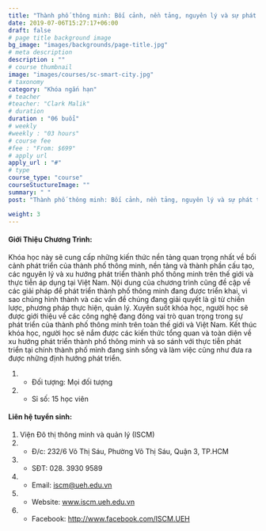 ```yaml
---
title: "Thành phố thông minh: Bối cảnh, nền tảng, nguyên lý và sự phát triển"
date: 2019-07-06T15:27:17+06:00
draft: false
# page title background image
bg_image: "images/backgrounds/page-title.jpg"
# meta description
description : ""
# course thumbnail
image: "images/courses/sc-smart-city.jpg"
# taxonomy
category: "Khóa ngắn hạn"
# teacher
#teacher: "Clark Malik"
# duration
duration : "06 buổi"
# weekly
#weekly : "03 hours"
# course fee
#fee : "From: $699"
# apply url
apply_url : "#"
# type
course_type: "course"
courseStuctureImage: ""
summary: " "
post: "Thành phố thông minh: Bối cảnh, nền tảng, nguyên lý và sự phát triển"

weight: 3
---
```


#### Giới Thiệu Chương Trình:

Khóa học này sẽ cung cấp những kiến thức nền tảng quan trọng nhất về bối cảnh phát triển của thành phố thông minh, nền tảng và thành phần cấu tạo, các nguyên lý và xu hướng phát triển thành phố thông minh trên thế giới và thực tiễn áp dụng tại Việt Nam. Nội dung của chương trình cũng đề cập về các giải pháp để phát triển thành phố thông minh đang được triển khai, vì sao chúng hình thành và các vấn đề chúng đang giải quyết là gì từ chiến lược, phương pháp thực hiện, quản lý. Xuyên suốt khóa học, người học sẽ được giới thiệu về các công nghệ đang đóng vai trò quan trọng trong sự phát triển của thành phố thông minh trên toàn thế giới và Việt Nam.
Kết thúc khóa học, người học sẽ nắm được các kiến thức tổng quan và toàn diện về xu hướng phát triển thành phố thông minh và so sánh với thực tiễn phát triển tại chính thành phố mình đang sinh sống và làm việc cũng như đưa ra được những định hướng phát triển.

  
1. * Đối tượng: Mọi đối tượng
2. * Sỉ số: 15 học viên

#### Liên hệ tuyển sinh: 
1. Viện Đô thị thông minh và quản lý (ISCM)
2. * Đ/c: 232/6 Võ Thị Sáu, Phường Võ Thị Sáu, Quận 3, TP.HCM
3. * SĐT: 028. 3930 9589
4. * Email: iscm@ueh.edu.vn
4. * Website: www.iscm.ueh.edu.vn
5. * Facebook: http://www.facebook.com/ISCM.UEH
